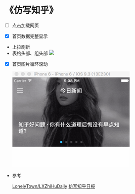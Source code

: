 # 《仿写知乎》

- [ ] 点击加载网页</p>


- [x] 首页数据完整显示</p>
 - 上拉刷新
 - 表格头部、组头部
![](/Screenshot/snip02.gif)

- [x] 首页图片循环滚动</p>
![](/Screenshot/snip01.gif)


- 参考<p>
[LonelyTown/LXZhiHuDaily](https://github.com/LonelyTown/LXZhiHuDaily)
[仿写知乎日报](http://vulgur.me/2016/01/08/imitating-zhihu-daily-part2/)
